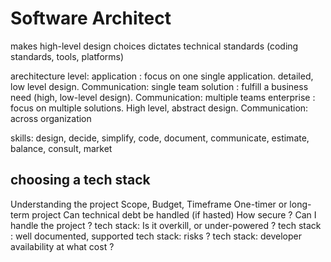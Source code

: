 # Software Architect
makes high-level design choices
dictates technical standards (coding standards, tools, platforms)

arechitecture level:
application : focus on one single application. detailed, low level design. Communication: single team
solution : fulfill a business need (high, low-level design). Communication: multiple teams
enterprise : focus on multiple solutions. High level, abstract design. Communication: across organization

skills: design, decide, simplify, code, document, communicate, estimate, balance, consult, market


## choosing a tech stack
Understanding the project
Scope, Budget, Timeframe
One-timer or long-term project
Can technical debt be handled (if hasted)
How secure ?
Can I handle the project ?
tech stack: Is it overkill, or under-powered ?
tech stack : well documented, supported
tech stack: risks ?
tech stack: developer availability at what cost ?
